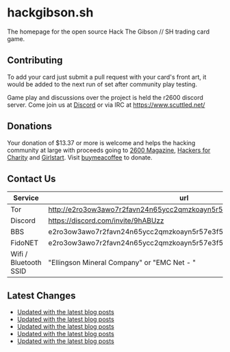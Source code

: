 # hackgibson.sh
The homepage for the open source Hack The Gibson // SH trading card game.


## Contributing

To add your card just submit a pull request with your card's front art, it would be added to the next run of set after community play testing.

Game play and discussions over the project is held the r2600 discord server. Come join us at [Discord](https://discord.com/invite/9hABUzz) or via IRC at https://www.scuttled.net/


## Donations

Your donation of $13.37 or more is welcome and helps the hacking community at large with proceeds going to [2600 Magazine](https://2600.com/), [Hackers for Charity](https://hackersforcharity.org) and [Girlstart](https://girlstart.org).  Visit [buymeacoffee](https://www.buymeacoffee.com/hackgibson.sh) to donate.


## Contact Us

Service | url
-|-
Tor | http://e2ro3ow3awo7r2favn24n65ycc2qmzkoayn5r57e3f56nvjwdcgg32ad.onion
Discord | https://discord.com/invite/9hABUzz
BBS | e2ro3ow3awo7r2favn24n65ycc2qmzkoayn5r57e3f56nvjwdcgg32ad.onion:23
FidoNET | e2ro3ow3awo7r2favn24n65ycc2qmzkoayn5r57e3f56nvjwdcgg32ad.onion:24554
Wifi / Bluetooth SSID | "Ellingson Mineral Company" or "EMC Net - <fidonet address>"

## Latest Changes
<!-- BLOG-POST-LIST:START -->
- [Updated with the latest blog posts](https://github.com/DFW2600/hackgibson.sh/commit/73663c55329593fae0571d62ab920dd7ef41ae31)
- [Updated with the latest blog posts](https://github.com/DFW2600/hackgibson.sh/commit/fab2cd7aad4b3d6c588cf2bec217fb80b1ac874e)
- [Updated with the latest blog posts](https://github.com/DFW2600/hackgibson.sh/commit/e28e1e8940b9b334dea23bc22d242dbf98c81515)
- [Updated with the latest blog posts](https://github.com/DFW2600/hackgibson.sh/commit/2bf06516fd59a6e800ebeee5519ecef8d522c52b)
- [Updated with the latest blog posts](https://github.com/DFW2600/hackgibson.sh/commit/12bd020d70a772d3fb6df0e4708067a3c3579fa9)
<!-- BLOG-POST-LIST:END -->
